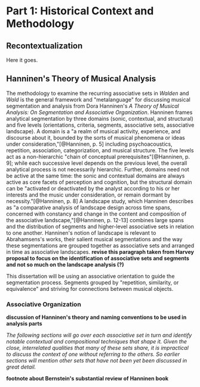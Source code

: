 
# Part 1: Historical Context and Methodology

## Recontextualization

Here it goes.


## Hanninen's Theory of Musical Analysis

The methodology to examine the recurring associative sets in *Walden* and *Wald* is the general framework and "metalanguage" for discussing musical segmentation and analysis from Dora Hanninen's *A Theory of Musical Analysis: On Segmentation and Associative Organization*. Hanninen frames analytical segmentation by three domains (sonic, contextual, and structural) and five levels (orientations, criteria, segments, associative sets, associative landscape). A domain is a "a realm of musical activity, experience, and discourse about it, bounded by the sorts of musical phenomena or ideas under consideration,"[@Hanninen, p. 5] including psychoacoustics, repetition, association, categorization, and musical structure. The five levels act as a non-hierarchic "chain of conceptual prerequisites"[@Hanninen, p. 9]; while each successive level depends on the previous level, the overall analytical process is not necessarily hierarchic. Further, domains need not be active at the same time: the sonic and contextual domains are always active as core facets of perception and cognition, but the structural domain can be "activated or deactivated by the analyst according to his or her interests and the music under consideration, or remain dormant by necessity."[@Hanninen, p. 8] A landscape study, which Hanninen describes as "a comparative analysis of landscape design across time spans, concerned with constancy and change in the content and composition of the associative landscape,"[@Hanninen, p. 12-13] combines large spans and the distribution of segments and higher-level associative sets in relation to one another. Hanninen's notion of landscape is relevant to Abrahamsens's works, their salient musical segmentations and the way these segmentations are grouped together as associative sets and arranged in time as associative landscapes. **revise this paragraph taken from Harvey proposal to focus on the identification of associative sets and segments and not so much on the landscape analysis (?)**

This dissertation will be using an associative orientation to guide the segmentation process. Segments grouped by "repetition, similarity, or equivalence" and striving for connections between musical objects.

### Associative Organization

**discussion of Hanninen's theory and naming conventions to be used in analysis parts**

*The following sections will go over each associative set in turn and identify notable contextual and compositional techniques that shape it. Given the close, interrelated qualities that many of these sets share, it is impractical to discuss the context of one without referring to the others. So earlier sections will mention other sets that have not been yet been discussed in great detail.*

**footnote about Bernstein's substantial review of Hanninen book**